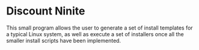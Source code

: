 # Discount Ninite 

This small program allows the user to generate a set of install templates for a typical Linux system, as well as execute a set of installers once all the smaller install scripts have been implemented.

